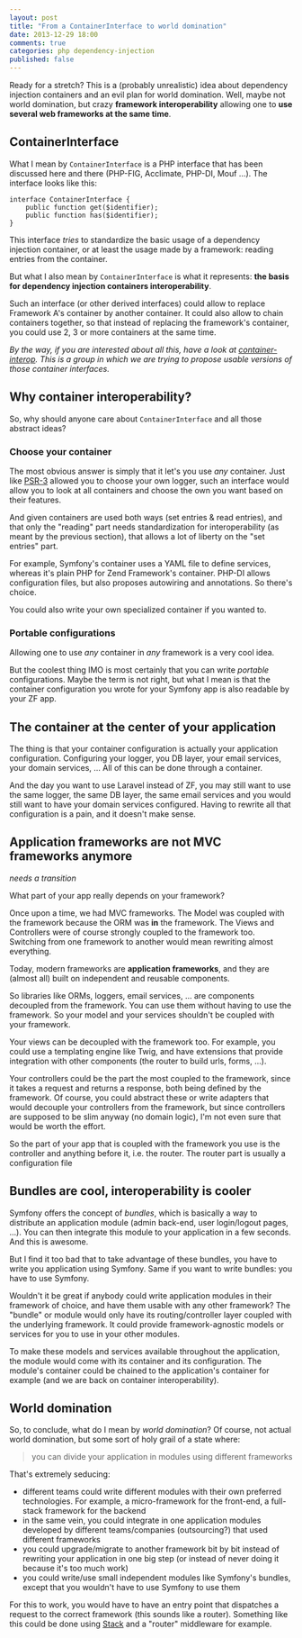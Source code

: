 ```yaml
---
layout: post
title: "From a ContainerInterface to world domination"
date: 2013-12-29 18:00
comments: true
categories: php dependency-injection
published: false
---
```


Ready for a stretch? This is a (probably unrealistic) idea about dependency injection containers and an evil plan for world domination. Well, maybe not world domination, but crazy **framework interoperability** allowing one to **use several web frameworks at the same time**.

<!--more-->

## ContainerInterface

What I mean by `ContainerInterface` is a PHP interface that has been discussed here and there (PHP-FIG, Acclimate, PHP-DI, Mouf …). The interface looks like this:

```
interface ContainerInterface {
    public function get($identifier);
    public function has($identifier);
}
```

This interface *tries* to standardize the basic usage of a dependency injection container, or at least the usage made by a framework: reading entries from the container.

But what I also mean by `ContainerInterface` is what it represents: **the basis for dependency injection containers interoperability**.

Such an interface (or other derived interfaces) could allow to replace Framework A's container by another container. It could also allow to chain containers together, so that instead of replacing the framework's container, you could use 2, 3 or more containers at the same time.

*By the way, if you are interested about all this, have a look at [container-interop](https://github.com/container-interop/container-interop). This is a group in which we are trying to propose usable versions of those container interfaces.*

## Why container interoperability?

So, why should anyone care about `ContainerInterface` and all those abstract ideas?

### Choose your container

The most obvious answer is simply that it let's you use *any* container. Just like [PSR-3](https://github.com/php-fig/fig-standards/blob/master/accepted/PSR-3-logger-interface.md) allowed you to choose your own logger, such an interface would allow you to look at all containers and choose the own you want based on their features.

And given containers are used both ways (set entries & read entries), and that only the "reading" part needs standardization for interoperability (as meant by the previous section), that allows a lot of liberty on the "set entries" part.

For example, Symfony's container uses a YAML file to define services, whereas it's plain PHP for Zend Framework's container. PHP-DI allows configuration files, but also proposes autowiring and annotations. So there's choice.

You could also write your own specialized container if you wanted to.

### Portable configurations

Allowing one to use *any* container in *any* framework is a very cool idea.

But the coolest thing IMO is most certainly that you can write *portable* configurations. Maybe the term is not right, but what I mean is that the container configuration you wrote for your Symfony app is also readable by your ZF app.

## The container at the center of your application

The thing is that your container configuration is actually your application configuration. Configuring your logger, you DB layer, your email services, your domain services, … All of this can be done through a container.

And the day you want to use Laravel instead of ZF, you may still want to use the same logger, the same DB layer, the same email services and you would still want to have your domain services configured. Having to rewrite all that configuration is a pain, and it doesn't make sense.

## Application frameworks are not MVC frameworks anymore

*needs a transition*

What part of your app really depends on your framework?

Once upon a time, we had MVC frameworks. The Model was coupled with the framework because the ORM was **in** the framework. The Views and Controllers were of course strongly coupled to the framework too. Switching from one framework to another would mean rewriting almost everything.

Today, modern frameworks are **application frameworks**, and they are (almost all) built on independent and reusable components.

So libraries like ORMs, loggers, email services, … are components decoupled from the framework. You can use them without having to use the framework. So your model and your services shouldn't be coupled with your framework.

Your views can be decoupled with the framework too. For example, you could use a templating engine like Twig, and have extensions that provide integration with other components (the router to build urls, forms, …).

Your controllers could be the part the most coupled to the framework, since it takes a request and returns a response, both being defined by the framework. Of course, you could abstract these or write adapters that would decouple your controllers from the framework, but since controllers are supposed to be slim anyway (no domain logic), I'm not even sure that would be worth the effort.

So the part of your app that is coupled with the framework you use is the controller and anything before it, i.e. the router. The router part is usually a configuration file

## Bundles are cool, interoperability is cooler

Symfony offers the concept of *bundles*, which is basically a way to distribute an application module (admin back-end, user login/logout pages, …). You can then integrate this module to your application in a few seconds. And this is awesome.

But I find it too bad that to take advantage of these bundles, you have to write you application using Symfony. Same if you want to write bundles: you have to use Symfony.

Wouldn't it be great if anybody could write application modules in their framework of choice, and have them usable with any other framework? The "bundle" or module would only have its routing/controller layer coupled with the underlying framework. It could provide framework-agnostic models or services for you to use in your other modules.

To make these models and services available throughout the application, the module would come with its container and its configuration. The module's container could be chained to the application's container for example (and we are back on container interoperability).

## World domination

So, to conclude, what do I mean by *world domination*? Of course, not actual world domination, but some sort of holy grail of a state where:

> you can divide your application in modules using different frameworks

That's extremely seducing:

- different teams could write different modules with their own preferred technologies. For example, a micro-framework for the front-end, a full-stack framework for the backend
- in the same vein, you could integrate in one application modules developed by different teams/companies (outsourcing?) that used different frameworks
- you could upgrade/migrate to another framework bit by bit instead of rewriting your application in one big step (or instead of never doing it because it's too much work)
- you could write/use small independent modules like Symfony's bundles, except that you wouldn't have to use Symfony to use them

For this to work, you would have to have an entry point that dispatches a request to the correct framework (this sounds like a router). Something like this could be done using [Stack](http://stackphp.com/) and a "router" middleware for example.
